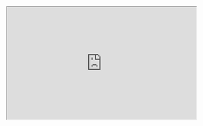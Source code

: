 <iframe
  src="https://codepen.io/team/codepen/embed/preview/PNaGbb"
  style="width:100%; height:300px;"
>
  
</iframe>

